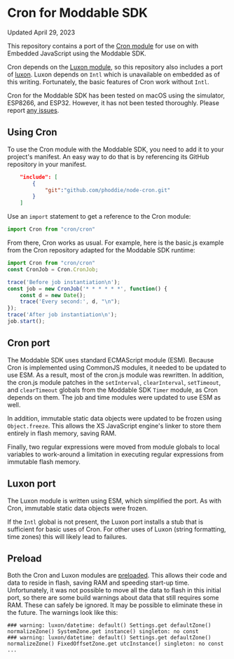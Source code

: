 # Cron for Moddable SDK
Updated April 29, 2023

This repository contains a port of the [Cron module](https://github.com/kelektiv/node-cron) for use on with Embedded JavaScript using the Moddable SDK.

Cron depends on the [Luxon module](https://github.com/moment/luxon), so this repository also includes a port of [luxon](./luxon). Luxon depends on `Intl` which is unavailable on embedded as of this writing. Fortunately, the basic features of Cron work without `Intl`.

Cron for the Moddable SDK has been tested on macOS using the simulator, ESP8266, and ESP32. However, it has not been tested thoroughly. Please report [any issues](https://github.com/phoddie/node-cron).

## Using Cron
To use the Cron module with the Moddable SDK, you need to add it to your project's manifest. An easy way to do that is by referencing its GitHub repository in your manifest.

```json
	"include": [
		{
			"git":"github.com/phoddie/node-cron.git"
		}
	]
```

Use an `import` statement to get a reference to the Cron module:

```js
import Cron from "cron/cron" 

```

From there, Cron works as usual. For example, here is the basic.js example from the Cron repository adapted for the Moddable SDK runtime:

```js
import Cron from "cron/cron" 
const CronJob = Cron.CronJob;

trace('Before job instantiation\n');
const job = new CronJob('* * * * * *', function() {
	const d = new Date();
	trace('Every second:', d, "\n");
});
trace('After job instantiation\n');
job.start();
```

## Cron port
The Moddable SDK uses standard ECMAScript module (ESM). Because Cron is implemented using CommonJS modules, it needed to be updated to use ESM. As a result, most of the cron.js module was rewritten. In addition, the cron.js module patches in the `setInterval`, `clearInterval`, `setTimeout`, and `clearTimeout` globals from the Moddable SDK `Timer` module, as Cron depends on them. The job and time modules were updated to use ESM as well.

In addition, immutable static data objects were updated to be frozen using `Object.freeze`. This allows the XS JavaScript engine's linker to store them entirely in flash memory, saving RAM.

Finally, two regular expressions were moved from module globals to local variables to work-around a limitation in executing regular expressions from immutable flash memory.

## Luxon port
The Luxon module is written using ESM, which simplified the port. As with Cron, immutable static data objects were frozen.

If the `Intl` global is not present, the Luxon port installs a stub that is sufficient for basic uses of Cron. For other uses of Luxon (string formatting, time zones) this will likely lead to failures.

## Preload
Both the Cron and Luxon modules are [preloaded](https://github.com/Moddable-OpenSource/moddable/blob/public/documentation/xs/preload.md). This allows their code and data to reside in flash, saving RAM and speeding start-up time. Unfortunately, it was not possible to move all the data to flash in this initial port, so there are some build warnings about data that still requires some RAM. These can safely be ignored. It may be possible to eliminate these in the future. The warnings look like this:

```
### warning: luxon/datetime: default() Settings.get defaultZone() normalizeZone() SystemZone.get instance() singleton: no const
### warning: luxon/datetime: default() Settings.get defaultZone() normalizeZone() FixedOffsetZone.get utcInstance() singleton: no const
...
```
